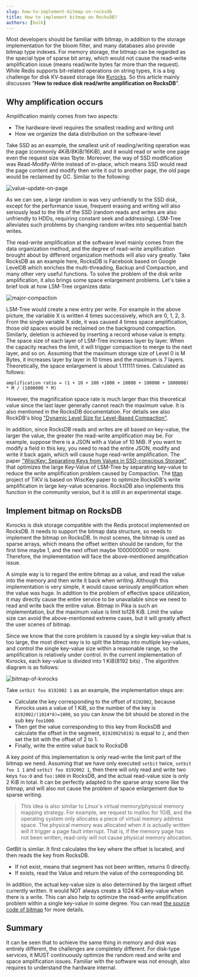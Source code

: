 ```yaml
---
slug: how-to-implement-bitmap-on-rocksdb
title: How to implement bitmap on RocksDB?
authors: [hulk]
---
```


Most developers should be familiar with bitmap, in addition to the storage implementation for the bloom filter, and many databases also provide bitmap type indexes. For memory storage, the bitmap can be regarded as the special type of sparse bit array, which would not cause the read-write amplification issue (means read/write bytes far more than the request). While Redis supports bit-related operations on string types, it is a big challenge for disk KV-based storage like [Kvrocks](https://github.com/apache/incubator-kvrocks). So this article mainly discusses "**How to reduce disk read/write amplification on RocksDB**".

<!--truncate-->

## Why amplification occurs

Amplification mainly comes from two aspects:

* The hardware-level requires the smallest reading and writing unit
* How we organize the data distribution on the software-level

Take SSD as an example, the smallest unit of reading/writing operation was the page (commonly 4KiB/8KiB/16KiB), and it would read or write one page even the request size was 1byte. Moreover, the way of SSD modification was Read-Modify-Write instead of in-place, which means SSD would read the page content and modify then write it out to another page, the old page would be reclaimed by GC. Similar to the following:

![value-update-on-page](value-update-on-page.jpeg)

As we can see, a large random io was very unfriendly to the SSD disk, except for the performance issue, frequent erasing and writing will also seriously lead to the life of the SSD (random reads and writes are also unfriendly to HDDs, requiring constant seek and addressing). LSM-Tree alleviates such problems by changing random writes into sequential batch writes.

The read-write amplification at the software level mainly comes from the data organization method, and the degree of read-write amplification brought about by different organization methods will also vary greatly. Take RocksDB as an example here, RocksDB is Facebook based on Google LevelDB which enriches the multi-threading, Backup and Compaction, and many other very useful functions. To solve the problem of the disk write amplification, it also brings some space enlargement problems. Let's take a brief look at how LSM-Tree organizes data:

![major-compaction](major-compaction.jpeg)

LSM-Tree would create a new entry per write. For example in the above picture, the variable X is written 4 times successively, which are 0, 1, 2, 3. From the single variable X side, it was caused 4 times space amplification, those old spaces would be reclaimed on the background compaction. Similarly, deletion is achieved by inserting a record whose value is empty. The space size of each layer of LSM-Tree increases layer by layer. When the capacity reaches the limit, it will trigger compaction to merge to the next layer, and so on. Assuming that the maximum storage size of Level 0 is M Bytes, it increases layer by layer in 10 times and the maximum is 7 layers. Theoretically, the space enlargement is about 1.111111 times. Calculated as follows:

```text
amplification ratio = (1 + 10 + 100 +1000 + 10000 + 100000 + 1000000) * M / (1000000 * M)
```

However, the magnification space rate is much larger than this theoretical value since the last layer generally cannot reach the maximum value. It is also mentioned in the RocksDB documentation. For details see also RockDB's blog ["Dynamic Level Size for Level-Based Compaction"](https://rocksdb.org/blog/2015/07/23/dynamic-level.html).

In addition, since RocksDB reads and writes are all based on key-value, the larger the value, the greater the read-write amplification may be. For example, suppose there is a JSON with a Value of 10 MiB. If you want to modify a field in this key, you need to read the entire JSON, modify and write it back again, which will cause huge read-write amplification. The paper ["WiscKey: Separating Keys from Values ​​in SSD-conscious Storage"](https://www.usenix.org/system/files/conference/fast16/fast16-papers-lu.pdf) that optimizes the large Key-Value of LSM-Tree by separating key-value to reduce the write amplification problem caused by Compaction. The [titan](https://github.com/tikv/titan) project of TiKV is based on WiscKey paper to optimize RocksDB's write amplification in large key-value scenarios. RocksDB also implements this function in the community version, but it is still in an experimental stage.

## Implement bitmap on RocksDB

Kvrocks is disk storage compatible with the Redis protocol implemented on RocksDB. It needs to support the bitmap data structure, so needs to implement the bitmap on RocksDB. In most scenes, the bitmap is used as sparse arrays, which means the offset written should be random, for the first time maybe 1, and the next offset maybe 1000000000 or more. Therefore, the implementation will face the above-mentioned amplification issue.

A simple way is to regard the entire bitmap as a value, and read the value into the memory and then write it back when writing. Although this implementation is very simple, it would cause seriously amplification when the value was huge. In addition to the problem of effective space utilization, it may directly cause the entire service to be unavailable since we need to read and write back the entire value. Bitmap in Pika is such an implementation, but the maximum value is limit to128 KiB. Limit the value size can avoid the above-mentioned extreme cases, but it will greatly affect the user scenes of bitmap.

Since we know that the core problem is caused by a single key-value that is too large, the most direct way is to split the bitmap into multiple key-values, and control the single key-value size within a reasonable range, so the amplification is relatively under control. In the current implementation of Kvrocks, each key-value is divided into 1 KiB(8192 bits) . The algorithm diagram is as follows:

![bitmap-of-kvrocks](bitmap-of-kvrocks.jpeg)

Take `setbit foo 8192002 1` as an example, the implementation steps are:

* Calculate the key corresponding to the offset of `8192002`, because Kvrocks uses a value of 1 KiB, so the number of the key is `8192002/(1024*8)=1000`, so you can know the bit should be stored in the sub key `foo1000`.
* Then get the value corresponding to this key from RocksDB and calculate the offset in the segment, `8192002%8192` is equal to `2`, and then set the bit with the offset of 2 to 1.
* Finally, write the entire value back to RocksDB

A key point of this implementation is only read-write the limit part of the bitmap we need. Assuming that we have only executed `setbit` twice, `setbit foo 1 1` and `setbit foo 8192002 1`, then there will only read and write two keys `foo:0` and `foo:1000` in RocksDB, and the actual read-value size is only 2 KiB in total. It can be perfectly adapted to the sparse array scene like the bitmap, and will also not cause the problem of space enlargement due to sparse writing.

> This idea is also similar to Linux's virtual memory/physical memory mapping strategy. For example, we request to malloc for 1GiB, and the operating system only allocates a piece of virtual memory address space. The physical memory was allocated when it is actually written will it trigger a page fault interrupt. That is, if the memory page has not been written, read-only will not cause physical memory allocation.

GetBit is similar. It first calculates the key where the offset is located, and then reads the key from RocksDB.

* If not exist, means that segment has not been written, returns 0 directly.
* If exists, read the Value and return the value of the corresponding bit.

In addition, the actual key-value size is also determined by the largest offset currently written. It would NOT always create a 1024 KiB key-value when there is a write. This can also help to optimize the read-write amplification problem within a single key-value in some degree. You can read [the source code of bitmap](https://github.com/KvrocksLabs/kvrocks/blob/unstable/src/redis_bitmap.cc) for more details.

## Summary

It can be seen that to achieve the same thing in memory and disk was entirely different, the challenges are completely different. For disk-type services, it MUST continuously optimize the random read and write and space amplification issues. Familiar with the software was not enough, also requires to understand the hardware internal.
